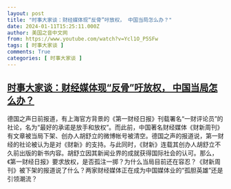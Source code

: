 ```yaml
---
layout: post
title: "时事大家谈：财经媒体现“反骨”吁放权， 中国当局怎么办？"
date: 2024-01-11T15:25:11.000Z
author: 美国之音中文网
from: https://www.youtube.com/watch?v=Ycl1O_P5SFw
tags: [ 时事大家谈 ]
comments: True
categories: [ 时事大家谈 ]
---
```

<!--1704986711000-->
[时事大家谈：财经媒体现“反骨”吁放权， 中国当局怎么办？](https://www.youtube.com/watch?v=Ycl1O_P5SFw)
------

<div>
德国之声日前报道，有上海官方背景的《第一财经日报》刊载署名“一财评论员”的社论，名为“最好的承诺是放手和放权”。而此前，中国著名财经媒体《财新周刊》有文章被当局下架、创办人胡舒立的微博帐号被清空。德国之声的报道说，第一财经的社论被认为是对《财新》的支持。与此同时，《财新》连载其创办人胡舒立不久前出版的新书内容。胡舒立因其新闻业界的成就获得国际社会的认可。那么，《第一财经日报》要求放权，是否孤注一掷？为什么当局目前还在容忍？《财新周刊》被下架的报道说了什么？两家财经媒体正在成为中国媒体业的“孤胆英雄”还是引领潮流？
</div>
